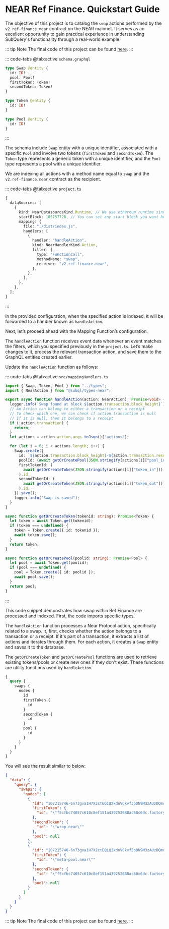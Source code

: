 # NEAR Ref Finance. Quickstart Guide

The objective of this project is to catalog the `swap` actions performed by the `v2.ref-finance.near` contract on the NEAR mainnet. It serves as an excellent opportunity to gain practical experience in understanding SubQuery's functionality through a real-world example.

<!-- @include: ../snippets/quickstart-reference.md -->

<!-- @include: ../snippets/near-quickstart-reference.md -->

::: tip Note
The final code of this project can be found [here](https://github.com/subquery/near-subql-starter/tree/main/Near/near-ref-finance).
:::

<!-- @include: ../snippets/schema-intro.md -->

::: code-tabs
@tab:active `schema.graphql`

```graphql
type Swap @entity {
  id: ID!
  pool: Pool!
  firstToken: Token!
  secondToken: Token!
}

type Token @entity {
  id: ID!
}

type Pool @entity {
  id: ID!
}
```

:::

The schema include `Swap` entity with a unique identifier, associated with a specific `Pool` and involve two tokens (`firstToken` and `secondToken`). The `Token` type represents a generic token with a unique identifier, and the `Pool` type represents a pool with a unique identifier.

<!-- @include: ../snippets/note-on-entity-relationships.md -->

<!-- @include: ../snippets/near-codegen.md -->

<!-- @include: ../snippets/near-manifest-intro.md#level2 -->

We are indexing all actions with a method name equal to `swap` and the `v2.ref-finance.near` contract as the recipient.

::: code-tabs
@tab:active `project.ts`

```ts
{
  dataSources: [
    {
      kind: NearDatasourceKind.Runtime, // We use ethereum runtime since NEAR Aurora is a layer-2 that is compatible
      startBlock: 105757726, // You can set any start block you want here. This block was when the sweat_welcome.near address was created
      mapping: {
        file: "./dist/index.js",
        handlers: [
          {
            handler: "handleAction",
            kind: NearHandlerKind.Action,
            filter: {
              type: "FunctionCall",
              methodName: "swap",
              receiver: "v2.ref-finance.near",
            },
          },
        ],
      },
    },
  ];
}
```

:::

In the provided configuration, when the specified action is indexed, it will be forwarded to a handler known as `handleAction`.

<!-- @include: ../snippets/near-manifest-note.md -->

Next, let’s proceed ahead with the Mapping Function’s configuration.

<!-- @include: ../snippets/near-mapping-intro.md#level2 -->

The `handleAction` function receives event data whenever an event matches the filters, which you specified previously in the `project.ts`. Let’s make changes to it, process the relevant transaction action, and save them to the GraphQL entities created earlier.

Update the `handleAction` function as follows:

::: code-tabs
@tab:active `src/mappingHandlers.ts`

```ts
import { Swap, Token, Pool } from "../types";
import { NearAction } from "@subql/types-near";

export async function handleAction(action: NearAction): Promise<void> {
  logger.info(`Swap found at block ${action.transaction.block_height}`);
  // An Action can belong to either a transaction or a receipt
  // To check which one, we can check if action.transaction is null
  // If it is null, then it belongs to a receipt
  if (!action.transaction) {
    return;
  }
  let actions = action.action.args.toJson()["actions"];

  for (let i = 0; i < actions.length; i++) {
    Swap.create({
      id: `${action.transaction.block_height}-${action.transaction.result.id}-${action.id}-${i}`,
      poolId: (await getOrCreatePool(JSON.stringify(actions[i]["pool_id"]))).id,
      firstTokenId: (
        await getOrCreateToken(JSON.stringify(actions[i]["token_in"]))
      ).id,
      secondTokenId: (
        await getOrCreateToken(JSON.stringify(actions[i]["token_out"]))
      ).id,
    }).save();
    logger.info("Swap is saved");
  }
}

async function getOrCreateToken(tokenid: string): Promise<Token> {
  let token = await Token.get(tokenid);
  if (token === undefined) {
    token = Token.create({ id: tokenid });
    await token.save();
  }
  return token;
}

async function getOrCreatePool(poolid: string): Promise<Pool> {
  let pool = await Token.get(poolid);
  if (pool === undefined) {
    pool = Token.create({ id: poolid });
    await pool.save();
  }
  return pool;
}
```

:::

This code snippet demonstrates how swap within Ref Finance are processed and indexed. First, the code imports specific types.

The `handleAction` function processes a Near Protocol action, specifically related to a swap. It, first, checks whether the action belongs to a transaction or a receipt. If it's part of a transaction, it extracts a list of actions and iterates through them. For each action, it creates a `Swap` entity and saves it to the database.

The `getOrCreateToken` and `getOrCreatePool` functions are used to retrieve existing tokens/pools or create new ones if they don't exist. These functions are utility functions used by `handleAction`.

<!-- @include: ../snippets/near-mapping-note.md -->

<!-- @include: ../snippets/build.md -->

<!-- @include: ../snippets/run-locally.md -->

<!-- @include: ../snippets/query-intro.md -->

```graphql
{
  query {
    swaps {
      nodes {
        id
        firstToken {
          id
        }
        secondToken {
          id
        }
        pool {
          id
        }
      }
    }
  }
}
```

You will see the result similar to below:

```json
{
  "data": {
    "query": {
      "swaps": {
        "nodes": [
          {
            "id": "107215746-6n73gva1H7X2ctEQiQ2kdnVCkvfJpDN9M3zAUzDQmugL-0-2",
            "firstToken": {
              "id": "\"f5cfbc74057c610c8ef151a439252680ac68c6dc.factory.bridge.near\""
            },
            "secondToken": {
              "id": "\"wrap.near\""
            },
            "pool": null
          },
          {
            "id": "107215746-6n73gva1H7X2ctEQiQ2kdnVCkvfJpDN9M3zAUzDQmugL-0-1",
            "firstToken": {
              "id": "\"meta-pool.near\""
            },
            "secondToken": {
              "id": "\"f5cfbc74057c610c8ef151a439252680ac68c6dc.factory.bridge.near\""
            },
            "pool": null
          }
        ]
      }
    }
  }
}
```

::: tip Note
The final code of this project can be found [here](https://github.com/subquery/near-subql-starter/tree/main/Near/near-ref-finance).
:::

<!-- @include: ../snippets/whats-next.md -->
